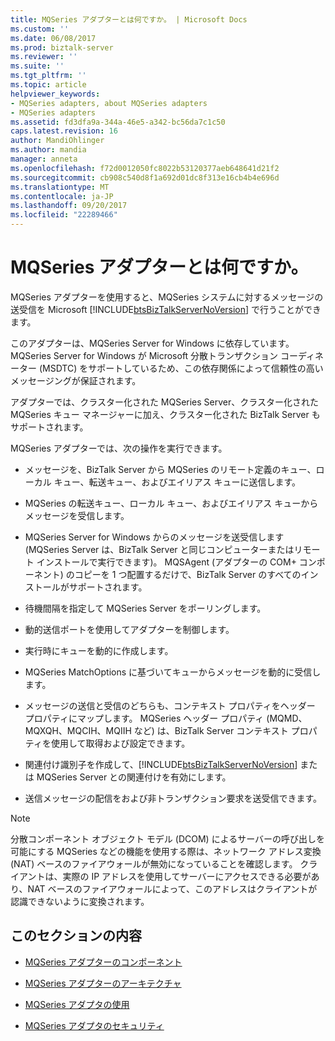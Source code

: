 ```yaml
---
title: MQSeries アダプターとは何ですか。 | Microsoft Docs
ms.custom: ''
ms.date: 06/08/2017
ms.prod: biztalk-server
ms.reviewer: ''
ms.suite: ''
ms.tgt_pltfrm: ''
ms.topic: article
helpviewer_keywords:
- MQSeries adapters, about MQSeries adapters
- MQSeries adapters
ms.assetid: fd3dfa9a-344a-46e5-a342-bc56da7c1c50
caps.latest.revision: 16
author: MandiOhlinger
ms.author: mandia
manager: anneta
ms.openlocfilehash: f72d0012050fc8022b53120377aeb648641d21f2
ms.sourcegitcommit: cb908c540d8f1a692d01dc8f313e16cb4b4e696d
ms.translationtype: MT
ms.contentlocale: ja-JP
ms.lasthandoff: 09/20/2017
ms.locfileid: "22289466"
---
```

# <a name="what-is-the-mqseries-adapter"></a>MQSeries アダプターとは何ですか。
MQSeries アダプターを使用すると、MQSeries システムに対するメッセージの送受信を Microsoft [!INCLUDE[btsBizTalkServerNoVersion](../includes/btsbiztalkservernoversion-md.md)] で行うことができます。  
  
 このアダプターは、MQSeries Server for Windows に依存しています。 MQSeries Server for Windows が Microsoft 分散トランザクション コーディネーター (MSDTC) をサポートしているため、この依存関係によって信頼性の高いメッセージングが保証されます。  
  
 アダプターでは、クラスター化された MQSeries Server、クラスター化された MQSeries キュー マネージャーに加え、クラスター化された BizTalk Server もサポートされます。  
  
 MQSeries アダプターでは、次の操作を実行できます。  
  
-   メッセージを、BizTalk Server から MQSeries のリモート定義のキュー、ローカル キュー、転送キュー、およびエイリアス キューに送信します。  
  
-   MQSeries の転送キュー、ローカル キュー、およびエイリアス キューからメッセージを受信します。  
  
-   MQSeries Server for Windows からのメッセージを送受信します (MQSeries Server は、BizTalk Server と同じコンピューターまたはリモート インストールで実行できます)。 MQSAgent (アダプターの COM+ コンポーネント) のコピーを 1 つ配置するだけで、BizTalk Server のすべてのインストールがサポートされます。  
  
-   待機間隔を指定して MQSeries Server をポーリングします。  
  
-   動的送信ポートを使用してアダプターを制御します。  
  
-   実行時にキューを動的に作成します。  
  
-   MQSeries MatchOptions に基づいてキューからメッセージを動的に受信します。  
  
-   メッセージの送信と受信のどちらも、コンテキスト プロパティをヘッダー プロパティにマップします。 MQSeries ヘッダー プロパティ (MQMD、MQXQH、MQCIH、MQIIH など) は、BizTalk Server コンテキスト プロパティを使用して取得および設定できます。  
  
-   関連付け識別子を作成して、[!INCLUDE[btsBizTalkServerNoVersion](../includes/btsbiztalkservernoversion-md.md)] または MQSeries Server との関連付けを有効にします。  
  
-   送信メッセージの配信をおよび非トランザクション要求を送受信できます。  
  
> [!NOTE]
>  分散コンポーネント オブジェクト モデル (DCOM) によるサーバーの呼び出しを可能にする MQSeries などの機能を使用する際は、ネットワーク アドレス変換 (NAT) ベースのファイアウォールが無効になっていることを確認します。 クライアントは、実際の IP アドレスを使用してサーバーにアクセスできる必要があり、NAT ベースのファイアウォールによって、このアドレスはクライアントが認識できないように変換されます。  
  
## <a name="in-this-section"></a>このセクションの内容  
  
-   [MQSeries アダプターのコンポーネント](../core/components-of-the-mqseries-adapter.md)  
  
-   [MQSeries アダプターのアーキテクチャ](../core/mqseries-adapter-architecture.md)  
  
-   [MQSeries アダプタの使用](../core/using-the-mqseries-adapter.md)  
  
-   [MQSeries アダプタのセキュリティ](../core/mqseries-adapter-security.md)